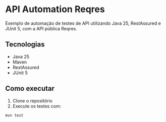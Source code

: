 # API Automation Reqres

Exemplo de automação de testes de API utilizando Java 25, RestAssured e JUnit 5, com a API pública Reqres.

## Tecnologias

- Java 25
- Maven
- RestAssured
- JUnit 5

## Como executar

1. Clone o repositório
2. Execute os testes com:

```bash
mvn test